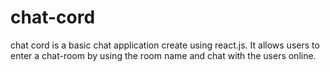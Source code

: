 # chat-cord
chat cord is a basic chat application create using react.js. It allows users to enter a chat-room by using the room name and chat with the users online.
